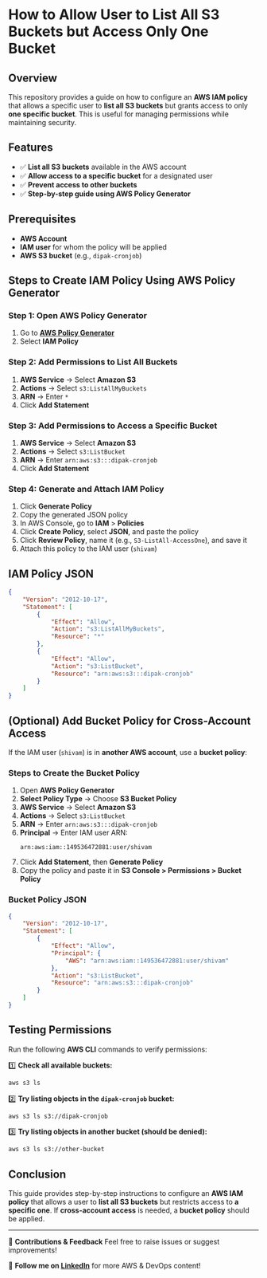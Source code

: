 
# **How to Allow User to List All S3 Buckets but Access Only One Bucket**

## **Overview**
This repository provides a guide on how to configure an **AWS IAM policy** that allows a specific user to **list all S3 buckets** but grants access to only **one specific bucket**. This is useful for managing permissions while maintaining security.

## **Features**
- ✅ **List all S3 buckets** available in the AWS account
- ✅ **Allow access to a specific bucket** for a designated user
- ✅ **Prevent access to other buckets**
- ✅ **Step-by-step guide using AWS Policy Generator**

## **Prerequisites**
- **AWS Account**
- **IAM user** for whom the policy will be applied
- **AWS S3 bucket** (e.g., `dipak-cronjob`)

## **Steps to Create IAM Policy Using AWS Policy Generator**

### **Step 1: Open AWS Policy Generator**
1. Go to **[AWS Policy Generator](https://awspolicygen.s3.amazonaws.com/policygen.html)**
2. Select **IAM Policy**

### **Step 2: Add Permissions to List All Buckets**
1. **AWS Service** → Select **Amazon S3**
2. **Actions** → Select `s3:ListAllMyBuckets`
3. **ARN** → Enter `*`
4. Click **Add Statement**

### **Step 3: Add Permissions to Access a Specific Bucket**
1. **AWS Service** → Select **Amazon S3**
2. **Actions** → Select `s3:ListBucket`
3. **ARN** → Enter `arn:aws:s3:::dipak-cronjob`
4. Click **Add Statement**

### **Step 4: Generate and Attach IAM Policy**
1. Click **Generate Policy**
2. Copy the generated JSON policy
3. In AWS Console, go to **IAM** > **Policies**
4. Click **Create Policy**, select **JSON**, and paste the policy
5. Click **Review Policy**, name it (e.g., `S3-ListAll-AccessOne`), and save it
6. Attach this policy to the IAM user (`shivam`)

## **IAM Policy JSON**
```json
{
    "Version": "2012-10-17",
    "Statement": [
        {
            "Effect": "Allow",
            "Action": "s3:ListAllMyBuckets",
            "Resource": "*"
        },
        {
            "Effect": "Allow",
            "Action": "s3:ListBucket",
            "Resource": "arn:aws:s3:::dipak-cronjob"
        }
    ]
}
```

## **(Optional) Add Bucket Policy for Cross-Account Access**
If the IAM user (`shivam`) is in **another AWS account**, use a **bucket policy**:

### **Steps to Create the Bucket Policy**
1. Open **AWS Policy Generator**
2. **Select Policy Type** → Choose **S3 Bucket Policy**
3. **AWS Service** → Select **Amazon S3**
4. **Actions** → Select `s3:ListBucket`
5. **ARN** → Enter `arn:aws:s3:::dipak-cronjob`
6. **Principal** → Enter IAM user ARN:
   ```
   arn:aws:iam::149536472881:user/shivam
   ```
7. Click **Add Statement**, then **Generate Policy**
8. Copy the policy and paste it in **S3 Console > Permissions > Bucket Policy**

### **Bucket Policy JSON**
```json
{
    "Version": "2012-10-17",
    "Statement": [
        {
            "Effect": "Allow",
            "Principal": {
                "AWS": "arn:aws:iam::149536472881:user/shivam"
            },
            "Action": "s3:ListBucket",
            "Resource": "arn:aws:s3:::dipak-cronjob"
        }
    ]
}
```

## **Testing Permissions**
Run the following **AWS CLI** commands to verify permissions:

1️⃣ **Check all available buckets:**
```sh
aws s3 ls
```

2️⃣ **Try listing objects in the `dipak-cronjob` bucket:**
```sh
aws s3 ls s3://dipak-cronjob
```

3️⃣ **Try listing objects in another bucket (should be denied):**
```sh
aws s3 ls s3://other-bucket
```

## **Conclusion**
This guide provides step-by-step instructions to configure an **AWS IAM policy** that allows a user to **list all S3 buckets** but restricts access to **a specific one**. If **cross-account access** is needed, a **bucket policy** should be applied.

---

🚀 **Contributions & Feedback**
Feel free to raise issues or suggest improvements!

🔗 **Follow me on [LinkedIn](https://www.linkedin.com/)** for more AWS & DevOps content!

